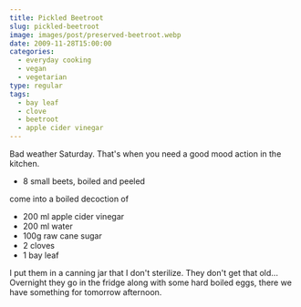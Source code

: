 ```yaml
---
title: Pickled Beetroot
slug: pickled-beetroot
image: images/post/preserved-beetroot.webp
date: 2009-11-28T15:00:00
categories: 
  - everyday cooking
  - vegan
  - vegetarian
type: regular
tags: 
  - bay leaf
  - clove
  - beetroot
  - apple cider vinegar
---
```


Bad weather Saturday. That's when you need a good mood action in the kitchen.

* 8 small beets, boiled and peeled

come into a boiled decoction of

* 200 ml apple cider vinegar 
* 200 ml water 
* 100g raw cane sugar 
* 2 cloves 
* 1 bay leaf

I put them in a canning jar that I don't sterilize. They don't get that old... Overnight they go in the fridge along with some hard boiled eggs, there we have something for tomorrow afternoon.

